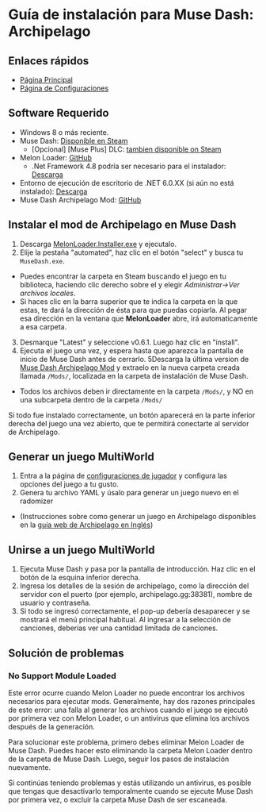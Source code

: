 # Guía de instalación para Muse Dash: Archipelago

## Enlaces rápidos
- [Página Principal](../../../../games/Muse%20Dash/info/en)
- [Página de Configuraciones](../../../../games/Muse%20Dash/player-options)

## Software Requerido

- Windows 8 o más reciente.
- Muse Dash: [Disponible en Steam](https://store.steampowered.com/app/774171/Muse_Dash/)
  - \[Opcional\] [Muse Plus] DLC: [tambien disponible on Steam](https://store.steampowered.com/app/2593750/Muse_Dash__Muse_Plus/)
- Melon Loader: [GitHub](https://github.com/LavaGang/MelonLoader/releases/latest)
  - .Net Framework 4.8 podría ser necesario para el instalador: [Descarga](https://dotnet.microsoft.com/es-es/download/dotnet-framework/net48)
- Entorno de ejecución de escritorio de .NET 6.0.XX (si aún no está instalado): [Descarga](https://dotnet.microsoft.com/es-es/download/dotnet/6.0)
- Muse Dash Archipelago Mod: [GitHub](https://github.com/DeamonHunter/ArchipelagoMuseDash/releases/latest)

## Instalar el mod de Archipelago en Muse Dash

1. Descarga [MelonLoader.Installer.exe](https://github.com/LavaGang/MelonLoader/releases/latest) y ejecutalo.
2. Elije la pestaña "automated", haz clic en el botón "select" y busca tu `MuseDash.exe`.
  - Puedes encontrar la carpeta en Steam buscando el juego en tu biblioteca, haciendo clic derecho sobre el y elegir *Administrar→Ver archivos locales*.
  - Si haces clic en la barra superior que te indica la carpeta en la que estas, te dará la dirección de ésta para que puedas copiarla. Al pegar esa dirección en la ventana que **MelonLoader** abre, irá automaticamente a esa carpeta.
3. Desmarque "Latest" y seleccione v0.6.1. Luego haz clic en "install".
4. Ejecuta el juego una vez, y espera hasta que aparezca la pantalla de inicio de Muse Dash antes de cerrarlo.
5Descarga la última version de [Muse Dash Archipelago Mod](https://github.com/DeamonHunter/ArchipelagoMuseDash/releases/latest) y extraelo en la nueva carpeta creada llamada `/Mods/`, localizada en la carpeta de instalación de Muse Dash.
  - Todos los archivos deben ir directamente en la carpeta `/Mods/`, y NO en una subcarpeta dentro de la carpeta `/Mods/`

Si todo fue instalado correctamente, un botón aparecerá en la parte inferior derecha del juego una vez abierto, que te permitirá conectarte al servidor de Archipelago.

## Generar un juego MultiWorld
1. Entra a la página de [configuraciones de jugador](/games/Muse%20Dash/player-options) y configura las opciones del juego a tu gusto.
2. Genera tu archivo YAML y úsalo para generar un juego nuevo en el radomizer
  - (Instrucciones sobre como generar un juego en Archipelago disponibles en la [guía web de Archipelago en Inglés](/tutorial/Archipelago/setup/en))

## Unirse a un juego MultiWorld

1. Ejecuta Muse Dash y pasa por la pantalla de introducción. Haz clic en el botón de la esquina inferior derecha.
2. Ingresa los detalles de la sesión de archipelago, como la dirección del servidor con el puerto (por ejemplo, archipelago.gg:38381), nombre de usuario y contraseña.
3. Si todo se ingresó correctamente, el pop-up debería desaparecer y se mostrará el menú principal habitual. Al ingresar a la selección de canciones, deberías ver una cantidad limitada de canciones.

## Solución de problemas

### No Support Module Loaded

Este error ocurre cuando Melon Loader no puede encontrar los archivos necesarios para ejecutar mods. Generalmente, hay dos razones principales de este error: una falla al generar los archivos cuando el juego se ejecutó por primera vez con Melon Loader, o un antivirus que elimina los archivos después de la generación.

Para solucionar este problema, primero debes eliminar Melon Loader de Muse Dash. Puedes hacer esto eliminando la carpeta Melon Loader dentro de la carpeta de Muse Dash. Luego, seguir los pasos de instalación nuevamente.

Si continúas teniendo problemas y estás utilizando un antivirus, es posible que tengas que desactivarlo temporalmente cuando se ejecute Muse Dash por primera vez, o excluir la carpeta Muse Dash de ser escaneada.
